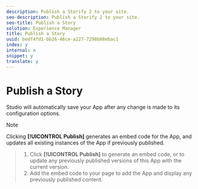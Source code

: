 ```yaml
---
description: Publish a Storify 2 to your site.
seo-description: Publish a Storify 2 to your site.
seo-title: Publish a Story
solution: Experience Manager
title: Publish a Story
uuid: bedf4fd1-bb26-46ce-a227-7298b88ebac1
index: y
internal: n
snippet: y
translate: y
---
```


# Publish a Story

Studio will automatically save your App after any change is made to its configuration options. 

>[!NOTE]
>
>Clicking **[!UICONTROL  Publish]** generates an embed code for the App, and updates all existing instances of the App if previously published.


>1. Click **[!UICONTROL  Publish]** to generate an embed code, or to update any previously published versions of this App with the current version.
>1. Add the embed code to your page to add the App and display any previously published content.
